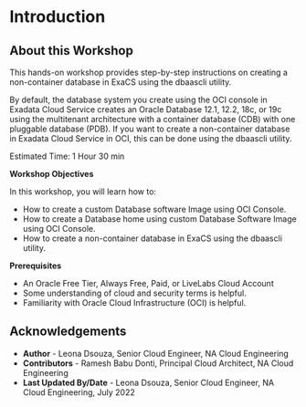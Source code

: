 # Introduction

## About this Workshop

This hands-on workshop provides step-by-step instructions on creating a non-container database in ExaCS using the dbaascli utility.

By default, the database system you create using the OCI console in Exadata Cloud Service creates an Oracle Database 12.1, 12.2, 18c, or 19c using the multitenant architecture with a container database (CDB) with one pluggable database (PDB). If you want to create a non-container database in Exadata Cloud Service in OCI, this can be done using the dbaascli utility.

Estimated Time: 1 Hour 30 min

**Workshop Objectives**

In this workshop, you will learn how to:
* How to create a custom Database software Image using OCI Console.
* How to create a Database home using custom Database Software Image using OCI Console.
* How to create a non-container database in ExaCS using the dbaascli utility.


**Prerequisites**
* An Oracle Free Tier, Always Free, Paid, or LiveLabs Cloud Account
* Some understanding of cloud and security terms is helpful.
* Familiarity with Oracle Cloud Infrastructure (OCI) is helpful.

## Acknowledgements
* **Author** - Leona Dsouza, Senior Cloud Engineer, NA Cloud Engineering
* **Contributors** - Ramesh Babu Donti, Principal Cloud Architect, NA Cloud Engineering
* **Last Updated By/Date** - Leona Dsouza, Senior Cloud Engineer, NA Cloud Engineering, July 2022
